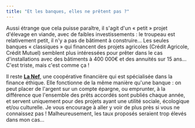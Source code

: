 ```yaml
---
title: "Et les banques, elles ne prêtent pas ?"
---
```


Aussi étrange que cela puisse paraître, il s'agit d'un « petit » projet
d'élevage en viande, avec de faibles investissements : le troupeau est
relativement petit, il n'y a pas de bâtiment à construire… Les seules banques
« classiques » qui financent des projets agricoles (Crédit Agricole, Crédit
Mutuel) semblent plus intéressées pour prêter dans le cas d'installations avec
des bâtiments à 400 000€ et des annuités sur 15 ans… C'est triste, mais c'est
comme ça !

Il reste [**La Nef**](https://www.lanef.com), une coopérative financière qui
est spécialisée dans la finance éthique. Elle fonctionne de la même manière
qu'une banque : on peut placer de l'argent sur un compte épargne, ou emprunter,
à la différence que l'ensemble des prêts accordés sont publiés chaque année, et
servent uniquement pour des projets ayant une utilité sociale, écologique et/ou
culturelle. Je vous encourage à aller y voir de plus près si vous ne connaissez
pas ! Malheureusement, les taux proposés seraient trop élevés dans mon cas…
